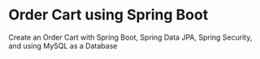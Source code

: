 # Order Cart using Spring Boot
Create an Order Cart with Spring Boot, Spring Data JPA, Spring Security, and using MySQL as a Database
